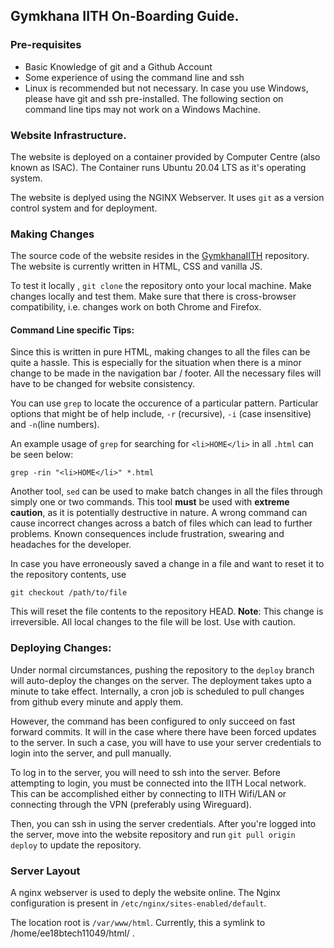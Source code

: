 ## Gymkhana IITH On-Boarding Guide. 
### Pre-requisites 
- Basic Knowledge of git and a Github Account
- Some experience of using the command line and ssh
- Linux is recommended but not necessary. In case you use Windows, please have git and ssh pre-installed. The following section on command line tips may not work on a Windows Machine.

### Website Infrastructure.

The website is deployed on a container provided by Computer Centre (also known as ISAC). 
The Container runs Ubuntu 20.04 LTS as it's operating system.

The website is deplyed using the NGINX Webserver. 
It uses `git` as a version control system and for deployment. 

### Making Changes 

The source code of the website resides in the [GymkhanaIITH](https://github.com/GymkhanaIITH/GymkhanaIITH) repository.
The website is currently written in HTML, CSS and vanilla JS.

To test it locally , `git clone` the repository onto your local machine. 
Make changes locally and test them. Make sure that there is cross-browser compatibility, i.e. changes work on both Chrome and Firefox. 

#### Command Line specific Tips: 

Since this is written in pure HTML, making changes to all the files can be quite a hassle. This is especially for the situation when there is a minor change to be made
in the navigation bar / footer. All the necessary files will have to be changed for website consistency. 

You can use `grep` to locate the occurence of a particular pattern.  Particular options that might be of help include, `-r` (recursive), `-i` (case insensitive) and `-n`(line numbers).  

An example usage of `grep` for searching for `<li>HOME</li>` in all `.html` can be seen below: 
```
grep -rin "<li>HOME</li>" *.html
```

Another tool, `sed` can be used to make batch changes in all the files through simply one or two commands. This tool **must** be used with **extreme caution**, as it is potentially destructive in nature. A wrong command can cause incorrect changes across a batch of files which can lead to further problems. Known consequences include frustration, swearing and headaches for the developer. 

In case you have erroneously saved a change in a file and want to reset it to the repository contents, use 
```
git checkout /path/to/file
```
This will reset the file contents to the repository HEAD. **Note**: This change is irreversible. All local changes to the file will be lost. Use with caution.

### Deploying Changes: 


Under normal circumstances, pushing the repository to the `deploy` branch will auto-deploy the changes on the server.
The deployment takes upto a minute to take effect. Internally, a cron job is scheduled to pull changes from github every minute and apply them.

However, the command has been configured to only succeed on fast forward commits. It will in the case where there have been forced updates to the server. 
In such a case, you will have to use your server credentials to login into the server, and pull manually.

To log in to the server, you will need to ssh into the server. Before attempting to login, you must be connected into the IITH Local network.  This can be accomplished either by connecting to IITH Wifi/LAN or connecting through the VPN (preferably using Wireguard).

Then, you can ssh in using the server credentials. After you're logged into the server, move into the website repository and run `git pull origin deploy` to update the repository.

### Server Layout

A nginx webserver is used to deply the website online. The Nginx configuration is present in `/etc/nginx/sites-enabled/default`. 

The location root is `/var/www/html`. Currently, this a symlink to /home/ee18btech11049/html/ . 
